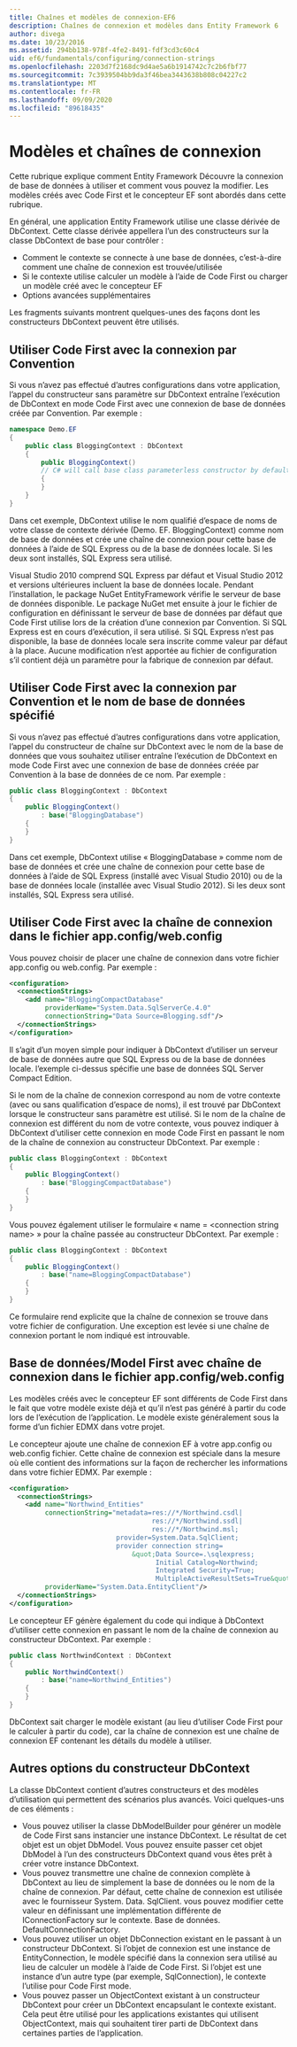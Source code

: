 ```yaml
---
title: Chaînes et modèles de connexion-EF6
description: Chaînes de connexion et modèles dans Entity Framework 6
author: divega
ms.date: 10/23/2016
ms.assetid: 294bb138-978f-4fe2-8491-fdf3cd3c60c4
uid: ef6/fundamentals/configuring/connection-strings
ms.openlocfilehash: 2203d7f2168dc9d4ae5a6b1914742c7c2b6fbf77
ms.sourcegitcommit: 7c3939504bb9da3f46bea3443638b808c04227c2
ms.translationtype: MT
ms.contentlocale: fr-FR
ms.lasthandoff: 09/09/2020
ms.locfileid: "89618435"
---
```

# <a name="connection-strings-and-models"></a>Modèles et chaînes de connexion
Cette rubrique explique comment Entity Framework Découvre la connexion de base de données à utiliser et comment vous pouvez la modifier. Les modèles créés avec Code First et le concepteur EF sont abordés dans cette rubrique.  

En général, une application Entity Framework utilise une classe dérivée de DbContext. Cette classe dérivée appellera l’un des constructeurs sur la classe DbContext de base pour contrôler :  

- Comment le contexte se connecte à une base de données, c’est-à-dire comment une chaîne de connexion est trouvée/utilisée  
- Si le contexte utilise calculer un modèle à l’aide de Code First ou charger un modèle créé avec le concepteur EF  
- Options avancées supplémentaires  

Les fragments suivants montrent quelques-unes des façons dont les constructeurs DbContext peuvent être utilisés.  

## <a name="use-code-first-with-connection-by-convention"></a>Utiliser Code First avec la connexion par Convention  

Si vous n’avez pas effectué d’autres configurations dans votre application, l’appel du constructeur sans paramètre sur DbContext entraîne l’exécution de DbContext en mode Code First avec une connexion de base de données créée par Convention. Par exemple :  

``` csharp  
namespace Demo.EF
{
    public class BloggingContext : DbContext
    {
        public BloggingContext()
        // C# will call base class parameterless constructor by default
        {
        }
    }
}
```  

Dans cet exemple, DbContext utilise le nom qualifié d’espace de noms de votre classe de contexte dérivée (Demo. EF. BloggingContext) comme nom de base de données et crée une chaîne de connexion pour cette base de données à l’aide de SQL Express ou de la base de données locale. Si les deux sont installés, SQL Express sera utilisé.  

Visual Studio 2010 comprend SQL Express par défaut et Visual Studio 2012 et versions ultérieures incluent la base de données locale. Pendant l’installation, le package NuGet EntityFramework vérifie le serveur de base de données disponible. Le package NuGet met ensuite à jour le fichier de configuration en définissant le serveur de base de données par défaut que Code First utilise lors de la création d’une connexion par Convention. Si SQL Express est en cours d’exécution, il sera utilisé. Si SQL Express n’est pas disponible, la base de données locale sera inscrite comme valeur par défaut à la place. Aucune modification n’est apportée au fichier de configuration s’il contient déjà un paramètre pour la fabrique de connexion par défaut.  

## <a name="use-code-first-with-connection-by-convention-and-specified-database-name"></a>Utiliser Code First avec la connexion par Convention et le nom de base de données spécifié  

Si vous n’avez pas effectué d’autres configurations dans votre application, l’appel du constructeur de chaîne sur DbContext avec le nom de la base de données que vous souhaitez utiliser entraîne l’exécution de DbContext en mode Code First avec une connexion de base de données créée par Convention à la base de données de ce nom. Par exemple :  

``` csharp  
public class BloggingContext : DbContext
{
    public BloggingContext()
        : base("BloggingDatabase")
    {
    }
}
```  

Dans cet exemple, DbContext utilise « BloggingDatabase » comme nom de base de données et crée une chaîne de connexion pour cette base de données à l’aide de SQL Express (installé avec Visual Studio 2010) ou de la base de données locale (installée avec Visual Studio 2012). Si les deux sont installés, SQL Express sera utilisé.  

## <a name="use-code-first-with-connection-string-in-appconfigwebconfig-file"></a>Utiliser Code First avec la chaîne de connexion dans le fichier app.config/web.config  

Vous pouvez choisir de placer une chaîne de connexion dans votre fichier app.config ou web.config. Par exemple :  

``` xml  
<configuration>
  <connectionStrings>
    <add name="BloggingCompactDatabase"
         providerName="System.Data.SqlServerCe.4.0"
         connectionString="Data Source=Blogging.sdf"/>
  </connectionStrings>
</configuration>
```  

Il s’agit d’un moyen simple pour indiquer à DbContext d’utiliser un serveur de base de données autre que SQL Express ou de la base de données locale. l’exemple ci-dessus spécifie une base de données SQL Server Compact Edition.  

Si le nom de la chaîne de connexion correspond au nom de votre contexte (avec ou sans qualification d’espace de noms), il est trouvé par DbContext lorsque le constructeur sans paramètre est utilisé. Si le nom de la chaîne de connexion est différent du nom de votre contexte, vous pouvez indiquer à DbContext d’utiliser cette connexion en mode Code First en passant le nom de la chaîne de connexion au constructeur DbContext. Par exemple :  

``` csharp  
public class BloggingContext : DbContext
{
    public BloggingContext()
        : base("BloggingCompactDatabase")
    {
    }
}
```  

Vous pouvez également utiliser le formulaire « name = \<connection string name\> » pour la chaîne passée au constructeur DbContext. Par exemple :  

``` csharp  
public class BloggingContext : DbContext
{
    public BloggingContext()
        : base("name=BloggingCompactDatabase")
    {
    }
}
```  

Ce formulaire rend explicite que la chaîne de connexion se trouve dans votre fichier de configuration. Une exception est levée si une chaîne de connexion portant le nom indiqué est introuvable.  

## <a name="databasemodel-first-with-connection-string-in-appconfigwebconfig-file"></a>Base de données/Model First avec chaîne de connexion dans le fichier app.config/web.config  

Les modèles créés avec le concepteur EF sont différents de Code First dans le fait que votre modèle existe déjà et qu’il n’est pas généré à partir du code lors de l’exécution de l’application. Le modèle existe généralement sous la forme d’un fichier EDMX dans votre projet.  

Le concepteur ajoute une chaîne de connexion EF à votre app.config ou web.config fichier. Cette chaîne de connexion est spéciale dans la mesure où elle contient des informations sur la façon de rechercher les informations dans votre fichier EDMX. Par exemple :  

``` xml  
<configuration>  
  <connectionStrings>  
    <add name="Northwind_Entities"  
         connectionString="metadata=res://*/Northwind.csdl|  
                                    res://*/Northwind.ssdl|  
                                    res://*/Northwind.msl;  
                           provider=System.Data.SqlClient;  
                           provider connection string=  
                               &quot;Data Source=.\sqlexpress;  
                                     Initial Catalog=Northwind;  
                                     Integrated Security=True;  
                                     MultipleActiveResultSets=True&quot;"  
         providerName="System.Data.EntityClient"/>  
  </connectionStrings>  
</configuration>
```  

Le concepteur EF génère également du code qui indique à DbContext d’utiliser cette connexion en passant le nom de la chaîne de connexion au constructeur DbContext. Par exemple :  

``` csharp  
public class NorthwindContext : DbContext
{
    public NorthwindContext()
        : base("name=Northwind_Entities")
    {
    }
}
```  

DbContext sait charger le modèle existant (au lieu d’utiliser Code First pour le calculer à partir du code), car la chaîne de connexion est une chaîne de connexion EF contenant les détails du modèle à utiliser.  

## <a name="other-dbcontext-constructor-options"></a>Autres options du constructeur DbContext  

La classe DbContext contient d’autres constructeurs et des modèles d’utilisation qui permettent des scénarios plus avancés. Voici quelques-uns de ces éléments :  

- Vous pouvez utiliser la classe DbModelBuilder pour générer un modèle de Code First sans instancier une instance DbContext. Le résultat de cet objet est un objet DbModel. Vous pouvez ensuite passer cet objet DbModel à l’un des constructeurs DbContext quand vous êtes prêt à créer votre instance DbContext.  
- Vous pouvez transmettre une chaîne de connexion complète à DbContext au lieu de simplement la base de données ou le nom de la chaîne de connexion. Par défaut, cette chaîne de connexion est utilisée avec le fournisseur System. Data. SqlClient. vous pouvez modifier cette valeur en définissant une implémentation différente de IConnectionFactory sur le contexte. Base de données. DefaultConnectionFactory.  
- Vous pouvez utiliser un objet DbConnection existant en le passant à un constructeur DbContext. Si l’objet de connexion est une instance de EntityConnection, le modèle spécifié dans la connexion sera utilisé au lieu de calculer un modèle à l’aide de Code First. Si l’objet est une instance d’un autre type (par exemple, SqlConnection), le contexte l’utilise pour Code First mode.  
- Vous pouvez passer un ObjectContext existant à un constructeur DbContext pour créer un DbContext encapsulant le contexte existant. Cela peut être utilisé pour les applications existantes qui utilisent ObjectContext, mais qui souhaitent tirer parti de DbContext dans certaines parties de l’application.  
